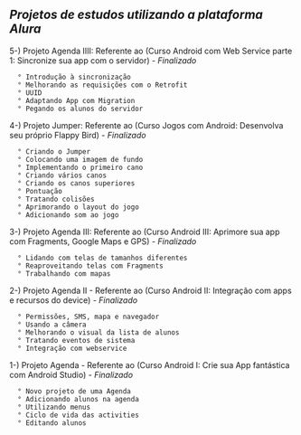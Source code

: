 ## *Projetos de estudos utilizando a plataforma Alura*

5-) Projeto Agenda IIII: Referente ao (Curso Android com Web Service parte 1: Sincronize sua app com o servidor) - *Finalizado*

      ° Introdução à sincronização
      ° Melhorando as requisições com o Retrofit
      ° UUID
      ° Adaptando App com Migration
      ° Pegando os alunos do servidor

4-) Projeto Jumper: Referente ao (Curso Jogos com Android: Desenvolva seu próprio Flappy Bird) - *Finalizado*

      ° Criando o Jumper
      ° Colocando uma imagem de fundo
      ° Implementando o primeiro cano
      ° Criando vários canos
      ° Criando os canos superiores
      ° Pontuação
      ° Tratando colisões
      ° Aprimorando o layout do jogo
      ° Adicionando som ao jogo

3-) Projeto Agenda III: Referente ao (Curso Android III: Aprimore sua app com Fragments, Google Maps e GPS) - *Finalizado*

      ° Lidando com telas de tamanhos diferentes
      ° Reaproveitando telas com Fragments
      ° Trabalhando com mapas   
  
2-)   Projeto Agenda II - Referente ao (Curso Android II: Integração com apps e recursos do device) - *Finalizado*

      ° Permissões, SMS, mapa e navegador
      ° Usando a câmera
      ° Melhorando o visual da lista de alunos
      ° Tratando eventos de sistema
      ° Integração com webservice    

1-)   Projeto Agenda - Referente ao (Curso Android I: Crie sua App fantástica com Android Studio) - *Finalizado*

      ° Novo projeto de uma Agenda      
      ° Adicionando alunos na agenda
      ° Utilizando menus
      ° Ciclo de vida das activities
      ° Editando alunos
